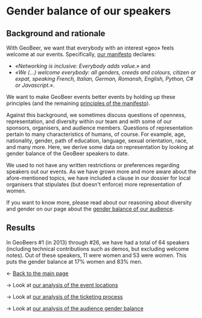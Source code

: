 # Gender balance of our speakers

## Background and rationale
With GeoBeer, we want that everybody with an interest &laquo;geo&raquo; feels welcome at our events. Specifically, [our manifesto](http://geobeer.ch/manifesto.html) declares: 
- *&laquo;Networking is inclusive: Everybody adds value.&raquo;* and 
- *&laquo;We (...) welcome everybody: all genders, creeds and colours, citizen or expat, speaking French, Italian, German, Romansh, English, Python, C# or Javascript.&raquo;*. 

We want to make GeoBeer events better events by holding up these principles (and the remaining [principles of the manifesto](http://geobeer.ch/manifesto.html)). 

Against this background, we sometimes discuss questions of openness, representation, and diversity within our team and with some of our sponsors, organisers, and audience members. Questions of representation pertain to many characteristics of humans, of course. For example, age, nationality, gender, path of education, language, sexual orientation, race, and many more. Here, we derive some data on representation by looking at gender balance of the GeoBeer speakers to date. 

We used to not have any written restrictions or preferences regarding speakers out our events. As we have grown more and more aware about the afore-mentioned topics, we have included a clause in our dossier for local organisers that stipulates (but doesn't enforce) more representation of women. 

If you want to know more, please read about our reasoning about diversity and gender on our page about the [gender balance of our audience](gender-balance-audience.md).

## Results
In GeoBeers #1 (in 2013) through #26, we have had a total of 64 speakers (including technical contributions such as demos, but excluding welcome notes). Out of these speakers, 11 were women and 53 were women. This puts the gender balance at 17% women and 83% men.

&larr; [Back to the main page](index.md)

&rarr; Look at [our analysis of the event locations](locations.md)

&rarr; Look at [our analysis of the ticketing process](ticketing.md)

&rarr; Look at [our analysis of the audience gender balance](gender-balance-audience.md)

